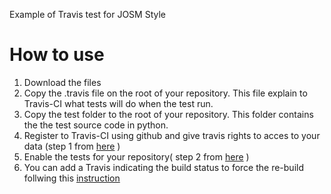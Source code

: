Example of Travis test for JOSM Style

# How to use #

1. Download the files
2. Copy the .travis file on the root of your repository. This file explain to Travis-CI what tests will do when the test run.
3. Copy the test folder to the root of your repository. This folder contains the the test source code in python.
4. Register to Travis-CI using github and give travis rights to acces to your data (step 1 from [here](https://docs.travis-ci.com/user/getting-started/#To-get-started-with-Travis-CI%3A) )
5. Enable the tests for your repository( step 2 from [here](https://docs.travis-ci.com/user/getting-started/#To-get-started-with-Travis-CI%3A) )
6. You can add a Travis indicating the build status to force the re-build follwing this [instruction](https://docs.travis-ci.com/user/status-images/)
